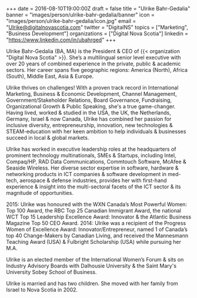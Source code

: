 +++
date = 2016-08-10T19:00:00Z
draft = false
title = "Ulrike Bahr-Gedalia"
banner = "images/person/ulrike-bahr-gedalia/banner"
icon = "images/person/ulrike-bahr-gedalia/icon.jpg"
email = "Ulrike@digitalnovascotia.com"
twitter = "DigitalNS"
topics = ["Marketing", "Business Development"]
organizations = ["Digital Nova Scotia"]
linkedin = "https://www.linkedin.com/in/ubahrged"
+++

Ulrike Bahr-Gedalia (BA, MA) is the President & CEO of {{< organization "Digital Nova Scotia" >}}. She’s a multilingual senior level executive with over 20 years of combined experience in the private, public & academic sectors. Her career spans five geographic regions: America (North), Africa (South), Middle East, Asia & Europe. 

Ulrike thrives on challenges! With a proven track record in International Marketing, Business & Economic Development, Channel Management, Government/Stakeholder Relations, Board Governance, Fundraising, Organizational Growth & Public Speaking, she's a true game-changer. Having lived, worked & studied in the USA, the UK, the Netherlands, Germany, Israel & now Canada, Ulrike has combined her passion for inclusive diversity, entrepreneurship, innovation, new technologies & STEAM-education with her keen ambition to help individuals & businesses succeed in local & global markets. 

Ulrike has worked in executive leadership roles at the headquarters of prominent technology multinationals, SMEs & Startups, including Intel, Compaq/HP, RAD Data Communications, Commtouch Software, McAfee & Seaside Wireless. Her diverse sector expertise in software, hardware & networking products in ICT companies & software development in med-tech, aerospace & defense industries, provides her with first-hand experience & insight into the multi-sectoral facets of the ICT sector & its magnitude of opportunities.  

2015: Ulrike was honoured with the WXN Canada’s Most Powerful Women: Top 100 Award, the RBC Top 25 Canadian Immigrant Award, the national WCT Top 15 Leadership Excellence Award: Innovator & the Atlantic Business Magazine Top 50 CEO Award. 2014: Ulrike was a recipient of the Progress Women of Excellence Award: Innovator/Entrepreneur, named 1 of Canada’s top 40 Change-Makers by Canadian Living, and received the Mannesmann Teaching Award (USA) & Fulbright Scholarship (USA) while pursuing her M.A. 

Ulrike is an elected member of the International Women’s Forum & sits on Industry Advisory Boards with Dalhousie University & the Saint Mary's University Sobey School of Business.

Ulrike is married and has two children. She moved with her family from Israel to Nova Scotia in 2002.
